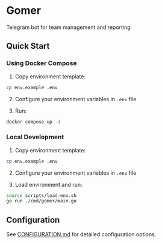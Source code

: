 # Gomer

Telegram bot for team management and reporting.

## Quick Start

### Using Docker Compose

1. Copy environment template:
```bash
cp env.example .env
```

2. Configure your environment variables in `.env` file

3. Run:
```bash
docker compose up -d
```

### Local Development

1. Copy environment template:
```bash
cp env.example .env
```

2. Configure your environment variables in `.env` file

3. Load environment and run:
```bash
source scripts/load-env.sh
go run ./cmd/gomer/main.go
```

## Configuration

See [CONFIGURATION.md](CONFIGURATION.md) for detailed configuration options.
